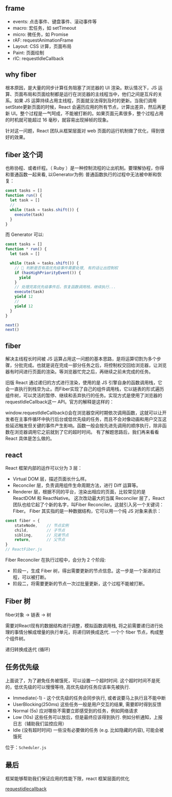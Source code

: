 
## frame
- events: 点击事件、键盘事件、滚动事件等
- macro: 宏任务，如 setTimeout
- micro: 微任务，如 Promise
- rAF: requestAnimationFrame
- Layout: CSS 计算，页面布局
- Paint: 页面绘制
- rIC: requestIdleCallback

## why fiber
根本原因，是大量的同步计算任务阻塞了浏览器的 UI 渲染。默认情况下，JS 运算、页面布局和页面绘制都是运行在浏览器的主线程当中，他们之间是互斥的关系。如果 JS 运算持续占用主线程，页面就没法得到及时的更新。当我们调用setState更新页面的时候，React 会遍历应用的所有节点，计算出差异，然后再更新 UI。整个过程是一气呵成，不能被打断的。如果页面元素很多，整个过程占用的时机就可能超过 16 毫秒，就容易出现掉帧的现象。

针对这一问题，React 团队从框架层面对 web 页面的运行机制做了优化，得到很好的效果。

## fiber 这个词

也称协程、或者纤程。（ Ruby ）是一种控制流程的让出机制。要理解协程，你得和普通函数一起来看, 以Generator为例:
普通函数执行的过程中无法被中断和恢复：
```js
const tasks = []
function run() {
  let task = []
  // 
  while (task = tasks.shift()) {
    execute(task)
  }
}
```
而 Generator 可以:
```js
const tasks = []
function * run() {
  let task = []

  while (task = tasks.shift()) {
    // 🔴 判断是否有高优先级事件需要处理, 有的话让出控制权
    if (hasHighPriorityEvent()) {
      yield 
    }
    // 处理完高优先级事件后，恢复函数调用栈，继续执行...
    execute(task)
    yield 12
    // 
    yield 12
  }
}
```
```js
next()
next()
```
## fiber

解决主线程长时间被 JS 运算占用这一问题的基本思路，是将运算切割为多个步骤，分批完成。也就是说在完成一部分任务之后，将控制权交回给浏览器，让浏览器有时间进行页面的渲染。等浏览器忙完之后，再继续之前未完成的任务。

旧版 React 通过递归的方式进行渲染，使用的是 JS 引擎自身的函数调用栈，它会一直执行到栈空为止。而Fiber实现了自己的组件调用栈，它以链表的形式遍历组件树，可以灵活的暂停、继续和丢弃执行的任务。实现方式是使用了浏览器的requestIdleCallback这一 API。官方的解释是这样的：

window.requestIdleCallback()会在浏览器空闲时期依次调用函数，这就可以让开发者在主事件循环中执行后台或低优先级的任务，而且不会对像动画和用户交互这些延迟触发但关键的事件产生影响。函数一般会按先进先调用的顺序执行，除非函数在浏览器调用它之前就到了它的超时时间。
有了解题思路后，我们再来看看 React 具体是怎么做的。

## react
React 框架内部的运作可以分为 3 层：

- Virtual DOM 层，描述页面长什么样。
- Reconciler 层，负责调用组件生命周期方法，进行 Diff 运算等。
- Renderer 层，根据不同的平台，渲染出相应的页面，比较常见的是 ReactDOM 和 ReactNative。
这次改动最大的当属 Reconciler 层了，React 团队也给它起了个新的名字，叫Fiber Reconciler。这就引入另一个关键词：Fiber。
Fiber 其实指的是一种数据结构，它可以用一个纯 JS 对象来表示：
```js
const fiber = {
    stateNode,    // 节点实例
    child,        // 子节点
    sibling,      // 兄弟节点
    return,       // 父节点
}
// ReactFiber.js
```
Fiber Reconciler 在执行过程中，会分为 2 个阶段:
- 阶段一，生成 Fiber 树，得出需要更新的节点信息。这一步是一个渐进的过程，可以被打断。
- 阶段二，将需要更新的节点一次过批量更新，这个过程不能被打断。

## Fiber 树

fiber对象 -> 链表  -> 树

需要对React现有的数据结构进行调整，模拟函数调用栈, 将之前需要递归进行处理的事情分解成增量的执行单元，将递归转换成迭代.
一个个 fiber 节点，构成整个组件树。

递归转换成迭代
(循环)


## 任务优先级

上面说了，为了避免任务被饿死，可以设置一个超时时间. 这个超时时间不是死的，低优先级的可以慢慢等待, 高优先级的任务应该率先被执行.

- Immediate(-1) - 这个优先级的任务会同步执行, 或者说要马上执行且不能中断
- UserBlocking(250ms) 这些任务一般是用户交互的结果, 需要即时得到反馈
- Normal (5s) 应对哪些不需要立即感受到的任务，例如网络请求
- Low (10s) 这些任务可以放后，但是最终应该得到执行. 例如分析通知，上报日志（辅助我们监控应用）
- Idle (没有超时时间) 一些没有必要做的任务 (e.g. 比如隐藏的内容), 可能会被饿死

位于：`Scheduler.js`

## 最后
框架能够帮助我们保证应用的性能下限，react 框架层面的优化

[requestidlecallback](https://www.w3.org/TR/requestidlecallback/)